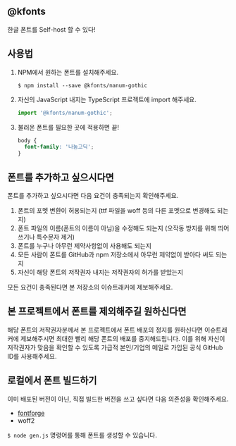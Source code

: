 @kfonts
-------

한글 폰트를 Self-host 할 수 있다!


사용법
------

1. NPM에서 원하는 폰트를 설치해주세요.
   ```
   $ npm install --save @kfonts/nanum-gothic
   ```
2. 자신의 JavaScript 내지는 TypeScript 프로젝트에 import 해주세요.
   ```js
   import '@kfonts/nanum-gothic';
   ```
3. 불러온 폰트를 필요한 곳에 적용하면 끝!
   ```css
   body {
     font-family: '나눔고딕';
   }
   ```

폰트를 추가하고 싶으시다면
----------------------

폰트를 추가하고 싶으시다면 다음 요건이 충족되는지 확인해주세요.

1. 폰트의 포멧 변환이 허용되는지 (ttf 파일을 woff 등의 다른 포멧으로 변경해도 되는지)
2. 폰트 파일의 이름(폰트의 이름이 아님)을 수정해도 되는지 (오작동 방지를 위해 띄어쓰기나 특수문자 제거)
3. 폰트를 누구나 아무런 제약사항없이 사용해도 되는지
4. 모든 사람이 폰트를 GitHub과 npm 저장소에서 아무런 제약없이 받아다 써도 되는지
5. 자신이 해당 폰트의 저작권자 내지는 저작권자의 허가를 받았는지

모든 요건이 충족된다면 본 저장소의 이슈트래커에 제보해주세요.


본 프로젝트에서 폰트를 제외해주길 원하신다면
--------------------------------------

해당 폰트의 저작권자분께서 본 프로젝트에서 폰트 배포의 정지를 원하신다면 이슈트래커에 제보해주시면 최대한 빨리 해당 폰트의 배포를 중지해드립니다.
이를 위해 자신이 저작권자가 맞음을 확인할 수 있도록 가급적 본인/기업의 메일로 가입된 공식 GitHub ID를 사용해주세요.


로컬에서 폰트 빌드하기
-------------------

이미 배포된 버전이 아닌, 직접 빌드한 버전을 쓰고 싶다면 다음 의존성을 확인해주세요.

- [fontforge](http://fontforge.github.io/en-US/)
- woff2

`$ node gen.js` 명령어를 통해 폰트를 생성할 수 있습니다.
